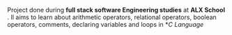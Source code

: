 Project done during **full stack software Engineering studies** at **ALX School** . Il aims to learn about arithmetic operators, relational operators, boolean operators, comments, declaring variables and loops in **C Language*

